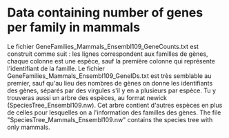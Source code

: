 # Data containing number of genes per family in mammals
Le fichier GeneFamilies_Mammals_Ensembl109_GeneCounts.txt est construit comme suit : les lignes correspondent aux familles de gènes, chaque colonne est une espèce, sauf la première colonne qui représente l'identifiant de la famille. Le fichier GeneFamilies_Mammals_Ensembl109_GeneIDs.txt est très semblable au premier, sauf qu'au lieu des nombres de gènes on donne les identifiants des gènes, séparés par des virgules s'il y en a plusieurs par espèce. Tu y trouveras aussi un arbre des espèces, au format newick (SpeciesTree_Ensembl109.nw). Cet arbre contient d'autres espèces en plus de celles pour lesquelles on a l'information des familles des gènes. 
The file "SpeciesTree_Mammals_Ensembl109.nw" contains the species tree with only mammals.

